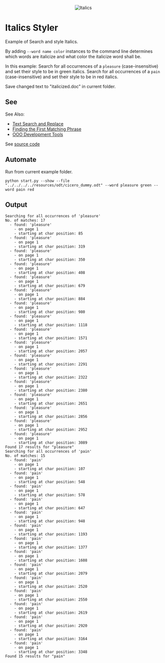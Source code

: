 <p align="center">
<img src="https://user-images.githubusercontent.com/4193389/185763894-adb25e29-270f-4085-834b-502cf48c86fe.png" alt="Italics"/>
</p>

# Italics Styler

Example of Search and style Italics.

By adding `--word name color` instances to the command line determines which words are italicize and what color the italicize word shall be.

In this example:
Search for all occurrences of a `pleasure` (case-insensitive) and set their style to be in green italics.
Search for all occurrences of a `pain` (case-insensitive) and set their style to be in red italics.

Save changed  text to "italicized.doc" in current folder.

## See

See Also:

- [Text Search and Replace]
- [Finding the First Matching Phrase]
- [OOO Development Tools]

See [source code](./start.py)

## Automate

Run from current example folder.

```shell
python start.py --show --file "../../../../resources/odt/cicero_dummy.odt" --word pleasure green --word pain red
```

## Output

```text
Searching for all occurrences of 'pleasure'
No. of matches: 17
  - found: 'pleasure'
    - on page 1
    - starting at char position: 85
  - found: 'pleasure'
    - on page 1
    - starting at char position: 319
  - found: 'pleasure'
    - on page 1
    - starting at char position: 350
  - found: 'pleasure'
    - on page 1
    - starting at char position: 408
  - found: 'pleasure'
    - on page 1
    - starting at char position: 679
  - found: 'pleasure'
    - on page 1
    - starting at char position: 884
  - found: 'pleasure'
    - on page 1
    - starting at char position: 980
  - found: 'pleasure'
    - on page 1
    - starting at char position: 1118
  - found: 'pleasure'
    - on page 1
    - starting at char position: 1571
  - found: 'pleasure'
    - on page 1
    - starting at char position: 2057
  - found: 'pleasure'
    - on page 1
    - starting at char position: 2291
  - found: 'pleasure'
    - on page 1
    - starting at char position: 2322
  - found: 'pleasure'
    - on page 1
    - starting at char position: 2380
  - found: 'pleasure'
    - on page 1
    - starting at char position: 2651
  - found: 'pleasure'
    - on page 1
    - starting at char position: 2856
  - found: 'pleasure'
    - on page 1
    - starting at char position: 2952
  - found: 'pleasure'
    - on page 1
    - starting at char position: 3089
Found 17 results for "pleasure"
Searching for all occurrences of 'pain'
No. of matches: 15
  - found: 'pain'
    - on page 1
    - starting at char position: 107
  - found: 'pain'
    - on page 1
    - starting at char position: 548
  - found: 'pain'
    - on page 1
    - starting at char position: 578
  - found: 'pain'
    - on page 1
    - starting at char position: 647
  - found: 'pain'
    - on page 1
    - starting at char position: 948
  - found: 'pain'
    - on page 1
    - starting at char position: 1193
  - found: 'pain'
    - on page 1
    - starting at char position: 1377
  - found: 'pain'
    - on page 1
    - starting at char position: 1608
  - found: 'pain'
    - on page 1
    - starting at char position: 2079
  - found: 'pain'
    - on page 1
    - starting at char position: 2520
  - found: 'pain'
    - on page 1
    - starting at char position: 2550
  - found: 'pain'
    - on page 1
    - starting at char position: 2619
  - found: 'pain'
    - on page 1
    - starting at char position: 2920
  - found: 'pain'
    - on page 1
    - starting at char position: 3164
  - found: 'pain'
    - on page 1
    - starting at char position: 3348
Found 15 results for "pain"
```

[Text Search and Replace]: https://python-ooo-dev-tools.readthedocs.io/en/latest/odev/part2/chapter09.html
[Finding the First Matching Phrase]: https://python-ooo-dev-tools.readthedocs.io/en/latest/odev/part2/chapter09.html#finding-the-first-matching-phrase
[OOO Development Tools]: https://python-ooo-dev-tools.readthedocs.io/en/latest/
